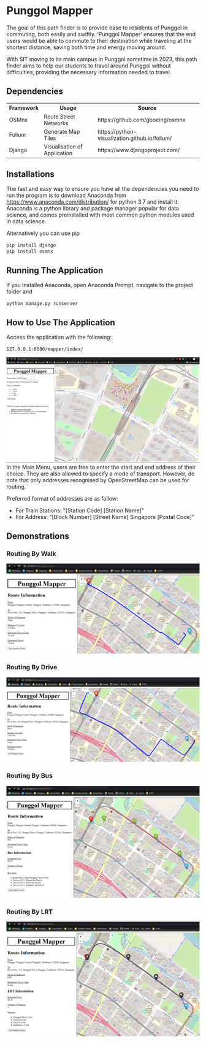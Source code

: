 # Punggol Mapper

The goal of this path finder is to provide ease to residents of Punggol in commuting, both easily and swiftly. ‘Punggol Mapper’ ensures that the end users would be able to commute to their destination while traveling at the shortest distance, saving both time and energy moving around.

With SIT moving to its main campus in Punggol sometime in 2023, this path finder aims to help our students to travel around Punggol without difficulties, providing the necessary information needed to travel.

## Dependencies
<table style="width:100%">
  <tr>
    <th>Framework</th>
    <th>Usage</th>
    <th>Source</th>
  </tr>
  <tr>
    <td>OSMnx</td>
    <td>Route Street Networks</td>
    <td>https://github.com/gboeing/osmnx</td>
  </tr>
  <tr>
    <td>Folium</td>
    <td>Generate Map Tiles</td>
    <td>https://python-visualization.github.io/folium/</td>
  </tr>
  <tr>
    <td>Django</td>
    <td>Visualisation of Application</td>
    <td>https://www.djangoproject.com/</td>
  </tr>
</table>

## Installations
The fast and easy way to ensure you have all the dependencies you need to run the program is to download Anaconda from
https://www.anaconda.com/distribution/ for python 3.7 and install it. <br />
Anaconda is a python library and package manager popular for data science, and comes preinstalled with most common python modules used in data science.

Alternatively you can use pip
``` In the command line:
pip install django
pip install osmnx
```

## Running The Application
If you installed Anaconda, open Anaconda Prompt, navigate to the project folder and
```
python manage.py runserver
```

## How to Use The Application
Access the application with the following:
``` In the browser, go to:
127.0.0.1:8080/mapper/index/
```
![Main Menu](./Git_Assets/menu.png)
In the Main Menu, users are free to enter the start and end address of their choice. They are also allowed to specify a mode of transport. However, do note that only addresses recognised by OpenStreetMap can be used for routing.

Preferred format of addresses are as follow:
<ul>
  <li>For Train Stations: "[Station Code] [Station Name]"</li>
  <li>For Address: "[Block Number] [Street Name] Singapore [Postal Code]"</li>
</ul>

## Demonstrations
### Routing By Walk
![Route: Walk](./Git_Assets/walk.png)
### Routing By Drive
![Route: Drive](./Git_Assets/drive.png)
### Routing By Bus
![Route: Bus](./Git_Assets/bus.png)
### Routing By LRT
![Route: LRT](./Git_Assets/train.png)
